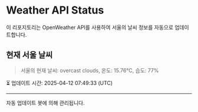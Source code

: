 
# Weather API Status

이 리포지토리는 OpenWeather API를 사용하여 서울의 날씨 정보를 자동으로 업데이트합니다.

## 현재 서울 날씨
> 서울의 현재 날씨: overcast clouds, 온도: 15.76°C, 습도: 77%

⏳ 업데이트 시간: 2025-04-12 07:49:33 (UTC)

---
자동 업데이트 봇에 의해 관리됩니다.
